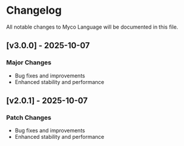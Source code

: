 # Changelog

All notable changes to Myco Language will be documented in this file.


## [v3.0.0] - 2025-10-07

### Major Changes
- Bug fixes and improvements
- Enhanced stability and performance


## [v2.0.1] - 2025-10-07

### Patch Changes
- Bug fixes and improvements
- Enhanced stability and performance

